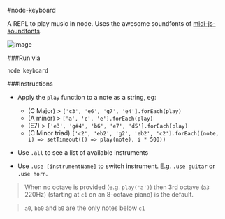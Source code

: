 #node-keyboard

A REPL to play music in node. Uses the awesome soundfonts of [midi-js-soundfonts](https://github.com/gleitz/midi-js-soundfonts). 

![image](https://cloud.githubusercontent.com/assets/799038/15271241/2b316c46-1a0d-11e6-8a84-a2eda7ac51b6.png)

###Run via

    node keyboard


###Instructions

* Apply the `play` function to a note as a string, eg:
    * (C Major) > `['c3', 'e6', 'g7', 'e4'].forEach(play)`
    * (A minor) > `['a', 'c', 'e'].forEach(play)`
    * (E7) > `['e3', 'g#4', 'b6', 'e7', 'd5'].forEach(play)`
    * (C Minor triad) `['c2', 'eb2', 'g2', 'eb2', 'c2'].forEach((note, i) => setTimeout(() => play(note), i * 500))`

* Use `.all` to see a list of available instruments

* Use `.use [instrumentName]` to switch instrument. E.g. `.use guitar` or `.use horn`.

> When no octave is provided (e.g. `play('a')`) then 3rd octave (`a3` 220Hz) (starting at `c1` on an 8-octave piano) is the default.

> `a0`, `bb0` and `b0` are the only notes below `c1`
